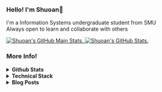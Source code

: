 ### Hello! I'm Shuoan👋 
I'm a Information Systems undergraduate student from SMU<br>
Always open to learn and collaborate with others

<a href="https://github.com/anuraghazra/github-readme-stats#github-stats-card#gh-light-mode-only">
<img src="https://github-readme-streak-stats.herokuapp.com?user=leeshuoan&theme=buefy&hide_border=true" alt="Shuoan's GitHub Main Stats."></a><a href='https://github.com/anuraghazra/github-readme-stats#github-stats-card#gh-light-mode-only'>
</a>
<a href="https://github.com/anuraghazra/github-readme-stats#github-stats-card#gh-dark-mode-only">
<img src="https://github-readme-streak-stats.herokuapp.com?user=leeshuoan&theme=tokyonight&hide_border=true" alt="Shuoan's GitHub Stats."></a><a href='https://github.com/anuraghazra/github-readme-stats#github-stats-card#gh-light-mode-only'>
</a>

### More Info! 
<details>
  <summary><b>Github Stats</b></summary> 
  
<p align="center">
<a href="https://github.com/anuraghazra/github-readme-stats#github-stats-card#gh-light-mode-only">
<img src="https://github-readme-stats.vercel.app/api?username=leeshuoan&count_private=true&show_icons=true&hide=issues&theme=buefy&hide_border=true" alt="Shuoan's GitHub Stats.">
</a>
<a href="https://github.com/anuraghazra/github-readme-stats#github-stats-card#gh-dark-mode-only"><img src="https://github-readme-stats.vercel.app/api?username=leeshuoan&count_private=true&show_icons=true&hide=issues&theme=tokyonight&hide_border=true" alt="Shuoan's GitHub Stats.">
</a>
<a href='https://github.com/anuraghazra/github-readme-stats#github-stats-card#gh-dark-mode-only'><img src="https://github-readme-stats.vercel.app/api/top-langs/?username=leeshuoan&langs_count=6&hide=FreeMarker,PureBasic,html,css,Jupyter%20Notebook&layout=compact&theme=tokyonight&hide_border=true" alt="Shuoan's GitHub Top Languages"></a>
<a href='https://github.com/anuraghazra/github-readme-stats#github-stats-card#gh-light-mode-only'><img src="https://github-readme-stats.vercel.app/api/top-langs/?username=leeshuoan&langs_count=6&hide=FreeMarker,PureBasic,html,css,Jupyter%20Notebook&layout=compact&theme=buefy&hide_border=true" alt="Shuoan's GitHub Top Languages"></a>
</p>
</details>

<details>
  <summary><b>Technical Stack</b></summary> 
  <br/>
  
<sup>Languages</sup><br>
<img alt="Python" src="https://img.shields.io/badge/Python-14354C?style=for-the-badge&logo=python&logoColor=white" height="25" /> 
<img alt="Typescript" src="https://img.shields.io/badge/TypeScript-007ACC?style=for-the-badge&logo=typescript&logoColor=white" height="25" /> 
<img alt="PHP" src="https://img.shields.io/badge/PHP-777BB4?style=for-the-badge&logo=php&logoColor=white" height="25" /> 
<img alt="Java" src="https://img.shields.io/badge/Java-ED8B00?style=for-the-badge&logo=openjdk&logoColor=white" height="25" />
<img alt="Go" src="https://img.shields.io/badge/Go-00ADD8?style=for-the-badge&logo=go&logoColor=white" height="25" />

<sup>Frontend</sup><br>
<img alt="React" src="https://img.shields.io/badge/React-20232A?style=for-the-badge&logo=react&logoColor=61DAFB" height="25" /> 
<img alt="Next JS" src="https://img.shields.io/badge/Next-black?style=for-the-badge&logo=next.js&logoColor=white" height="25" />
<img alt="Vue JS" src="https://img.shields.io/badge/Vue.js-35495E?style=for-the-badge&logo=vue.js&logoColor=4FC08D" height="25" /> 
<img alt="Nuxt JS" src="https://img.shields.io/badge/Nuxt-002E3B?style=for-the-badge&logo=nuxtdotjs&logoColor=#00DC82" height="25" /> 

<sup>Backend & Database</sup><br>
<img alt="NodeJS" src="https://img.shields.io/badge/Node.js-43853D?style=for-the-badge&logo=node.js&logoColor=white" height="25" /> 
<img alt="ExpressJS" src="https://img.shields.io/badge/Express.js-404D59?style=for-the-badge" height="25" /> 
<img alt="Spring" src="https://img.shields.io/badge/Spring-6DB33F?style=for-the-badge&logo=spring&logoColor=white" height="25" /> 
<img alt="MySQL" src="https://img.shields.io/badge/MySQL-00000F?style=for-the-badge&logo=mysql&logoColor=white" height="25" /> 
<img alt="DynamoDB" src="https://img.shields.io/badge/Amazon%20DynamoDB-4053D6?style=for-the-badge&logo=Amazon%20DynamoDB&logoColor=white" height="25" />
<img alt="neo4j" src="https://img.shields.io/badge/Neo4j-018bff?style=for-the-badge&logo=neo4j&logoColor=white" height="25" />

<sup>Cloud & Infrastructure</sup><br>
<img alt="AWS" src="https://img.shields.io/badge/AWS-%23FF9900.svg?style=for-the-badge&logo=amazon-aws&logoColor=white" height="25" /> 
<img alt="Firebase" src="https://img.shields.io/badge/firebase-%23039BE5.svg?style=for-the-badge&logo=firebase" height="25" />
<img alt="Docker" src="https://img.shields.io/badge/docker-%230db7ed.svg?style=for-the-badge&logo=docker&logoColor=white" height="25" />
<img alt="Terraform" src="https://img.shields.io/badge/-Terraform-purple?style=for-the-badge&logo=Terraform&logoColor=white" height="25"/>
</details>

<details>
  <summary><b>Blog Posts</b></summary> 
  <br/>
  
> I'm working on writing more... hopefully :"
- [Scaling Machine Learning with Ray.io and AWS](https://medium.com/@shuoan/scaling-machine-learning-with-ray-io-and-aws-34e7a00f90b0)

</details>

